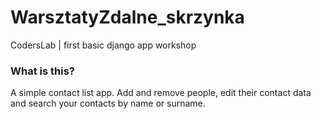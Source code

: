 # WarsztatyZdalne_skrzynka
CodersLab | first basic django app workshop

<h3>What is this?</h3>

A simple contact list app. Add and remove people, edit their contact data and search your contacts by name or surname. 
